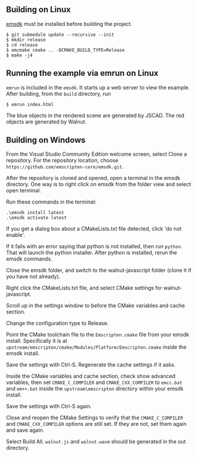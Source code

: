 ## Building on Linux

[emsdk](https://emscripten.org/docs/getting_started/downloads.html) must be installed before building the project.

```
$ git submodule update --recursive --init
$ mkdir release
$ cd release
$ emcmake cmake .. -DCMAKE_BUILD_TYPE=Release
$ make -j4
```

## Running the example via emrun on Linux
`emrun` is included in the `emsdk`. It starts up a web server to view the example. After building, from the `build` directory, run
```
$ emrun index.html
```

The blue objects in the rendered scene are generated by JSCAD. The red objects are generated by Walnut.

## Building on Windows

From the Visual Studio Community Edition welcome screen, select Clone a
repository. For the repository location, choose
`https://github.com/emscripten-core/emsdk.git`.

After the repository is cloned and opened, open a terminal in the emsdk
directory. One way is to right click on emsdk from the folder view and select
open terminal.

Run these commands in the terminal:
```
.\emsdk install latest
.\emsdk activate latest
```

If you get a dialog box about a CMakeLists.txt file detected, click 'do not
enable'.

If it fails with an error saying that python is not installed, then run
`python`. That will launch the python installer. After python is installed,
rerun the emsdk commands.

Close the emsdk folder, and switch to the walnut-javascript folder (clone it
if you have not already).

Right click the CMakeLists.txt file, and select CMake settings for
walnut-javascript.

Scroll up in the settings window to before the CMake variables and cache
section.

Change the configuration type to Release.

Point the CMake toolchain file to the `Emscripten.cmake` file from your
emsdk install. Specifically it is at
`upstream/emscripten/cmake/Modules/Platform/Emscripten.cmake` inside the emsdk
install.

Save the settings with Ctrl-S. Regenerate the cache settings if it asks.

Inside the CMake variables and cache section, check show advanced variables,
then set `CMAKE_C_COMPILER` and `CMAKE_CXX_COMPILER` to `emcc.bat` and
`em++.bat` inside the `upstream\emscripten` directory within your emsdk install.

Save the settings with Ctrl-S again.

Close and reopen the CMake Settings to verify that the `CMAKE_C_COMPILER` and
`CMAKE_CXX_COMPILER` options are still set. If they are not, set them again and
save again.

Select Build All. `walnut.js` and `walnut.wasm` should be generated in the out
directory.

